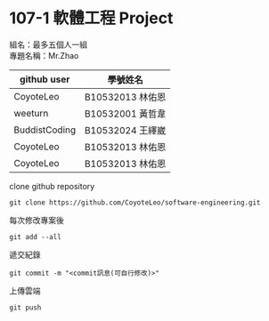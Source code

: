107-1 軟體工程 Project
==================

組名：最多五個人一組\
專題名稱：Mr.Zhao

|github user|學號姓名|
|---|---|
|CoyoteLeo|B10532013 林佑恩|
|weeturn|B10532001 黃哲韋|
|BuddistCoding|B10532024 王繹崴|
|CoyoteLeo|B10532013 林佑恩|
|CoyoteLeo|B10532013 林佑恩|

clone github repository
```
git clone https://github.com/CoyoteLeo/software-engineering.git
```

每次修改專案後
```
git add --all
```

遞交紀錄
```
git commit -m "<commit訊息(可自行修改)>"
```

上傳雲端
```
git push
```